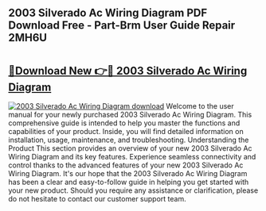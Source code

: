 ## 2003 Silverado Ac Wiring Diagram PDF Download Free - Part-Brm User Guide Repair 2MH6U

# <h2><a href="http://dfoxg7.blite.top/?on=2003+Silverado+Ac+Wiring+Diagram">🔗Download New 👉🔴 2003 Silverado Ac Wiring Diagram</a></h2>

[![2003 Silverado Ac Wiring Diagram download](https://i.imgur.com/lujVjoI.png)](http://dfoxg7.blite.top/?on=2003+Silverado+Ac+Wiring+Diagram)
Welcome to the user manual for your newly purchased 2003 Silverado Ac Wiring Diagram. This comprehensive guide is intended to help you master the functions and capabilities of your product. Inside, you will find detailed information on installation, usage, maintenance, and troubleshooting. Understanding the Product This section provides an overview of your new 2003 Silverado Ac Wiring Diagram and its key features. Experience seamless connectivity and control thanks to the advanced features of your new 2003 Silverado Ac Wiring Diagram. It's our hope that the 2003 Silverado Ac Wiring Diagram has been a clear and easy-to-follow guide in helping you get started with your new product. Should you require any assistance or clarification, please do not hesitate to contact our customer support team.

